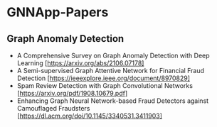 <!--
 * @Author: your name
 * @Date: 2021-06-23 18:06:04
 * @LastEditTime: 2021-06-24 11:12:03
 * @LastEditors: Please set LastEditors
 * @Description: In User Settings Edit
 * @FilePath: \GNNApp-Papers\README.md
-->
# GNNApp-Papers

## Graph Anomaly Detection
+ A Comprehensive Survey on Graph Anomaly Detection with Deep Learning [https://arxiv.org/abs/2106.07178]
+ A Semi-supervised Graph Attentive Network for Financial Fraud Detection [https://ieeexplore.ieee.org/document/8970829]
+ Spam Review Detection with Graph Convolutional Networks [https://arxiv.org/pdf/1908.10679.pdf]
+ Enhancing Graph Neural Network-based Fraud Detectors against Camouflaged Fraudsters [https://dl.acm.org/doi/10.1145/3340531.3411903]
